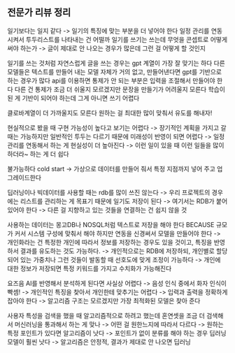 ## 전문가 리뷰 정리

일기보다는 일지 같다 -> 일기의 특징에 맞는 부분을 더 넣어야 한다
일정 관리를 연동시켜서 투두리스트를 나타내는 건 어떨까
일기를 쓰기는 쓰는데 무엇을 콘셉트로 어떻게 써야 하는가
-> 글이 제대로 안 나오는 경우가 많은데 그런 걸 어떻게 할 것인지

일기를 쓰는 것처럼 자연스럽게 글을 쓰는 경우는 gpt 계열이 가장 잘 맞기는 하다
다른 모델들은 텍스트를 만들어 내는 모델 자체가 거의 없고, 만들어낸다면 gpt를 기반으로
하는 경우가 많다
api를 이용하면 통제가 안 되는 부분은 입력을 조절해서 만들어야 한다
다른 건 통제가 조금 더 쉬울지 모르겠지만 문장을 만들기가 어려울지 모른다
학습이 된 게 기반이 되어야 하는데 그게 아니면 쓰기 어렵다

클로바계열이 더 가까울지도 모른다
원하는 걸 최대한 많이 맞춰서 유도를 해내자!

현실적으로 봤을 때 구현 가능성이 높다고 보기는 어렵다
-> 장기적인 계획을 가지고 갈 때는 가능하지만 일반적인 투두는 다르기 때문에 미래성이 반영이 되면 어렵다
-> 일정 관리를 연동해서 하는 게 현실성이 더 높아진다
-> 이런 일이 있을 때 이런 일들을 많이 하더라~ 하는 게 더 쉽다

불가능하다 cold start
-> 가상으로 데이터를 만들어 줘서 특정 지점까지 넣어 주고 업그레이드한다

딥러닝이나 빅데이터를 사용할 때는 rdb를 많이 쓰진 않는다
-> 우리 프로젝트의 경우에는 리스트를 관리하는 게 목표기 때문에 일기도 저장이 된다
-> 여기서는 RDB가 붙어 있어야 한다
-> 다른 걸 지향하고 있는 것들을 연결하는 건 쉽지 않을 것

사용하는 데이터는 몽고DB나 NOSQL처럼 텍스트로 저장을 해야 한다 BECAUSE 규모가 커서
시스템 구성에 맞춰서 해야 하지만 연동을 신경써서 모델을 만들어야 한다
-> 개인화라는 건 특정한 개인에 따라서 정보를 저장하는 경우도 있을 것이고, 특징을 반영하서 결과를 유도하는 것도 가능하다.
-> 개인적으로는 RDB에 저장하되, 개인별로 할당되어 있는 가중치나 그런 것들이 발동할 때 선호도에 맞게 조정이 가능하다
-> 개인에 대한 정보가 저장되면 특정 키워드를 가지고 수치화가 가능해진다

요즈음 AI를 반영해서 분석하게 된다면 사실상 어렵다
-> 음성 인식 중에서 화자 인식이 빡셈!
-> 개인적인 특징을 찾아서 개인한테 맞추기는 어렵다
-> 입력과 출력을 정확하게 잡아야 한다 
-> 알고리즘 구조는 모르겠지만 가장 최적화된 모델은 찾아 준다

사용자 특성을 검색을 했을 때 알고리즘적으로 하려고 했는데
혼연셋을 조금 더 검색해서 머신러닝을 통과해서 하는 게 맞나
-> 어떤 걸 원한느지에 따라서 다르다
-> 원하는 특정 포인트가 있다면 알고리즘이 낫다
-> 포인트가 없이 분류를 해야 하는 경우 딥러닝 모델이 훨씬 낫다
-> 알고리즘은 안정적, 결과가 제대로 안 나오면 딥러닝
